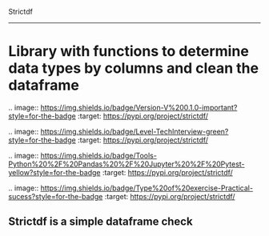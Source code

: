 Strictdf
********

Library with functions to determine data types by columns and clean the dataframe
=================================================================================

.. image:: https://img.shields.io/badge/Version-V%200.1.0-important?style=for-the-badge
    :target: https://pypi.org/project/strictdf/

.. image:: https://img.shields.io/badge/Level-TechInterview-green?style=for-the-badge
    :target: https://pypi.org/project/strictdf/

.. image:: https://img.shields.io/badge/Tools-Python%20%2F%20Pandas%20%2F%20Jupyter%20%2F%20Pytest-yellow?style=for-the-badge
    :target: https://pypi.org/project/strictdf/

.. image:: https://img.shields.io/badge/Type%20of%20exercise-Practical-sucess?style=for-the-badge
    :target: https://pypi.org/project/strictdf/

Strictdf is a simple dataframe check
------------------------------------

